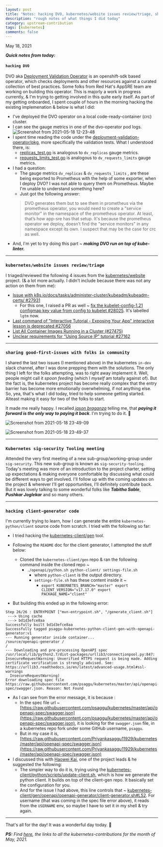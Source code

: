 ```yaml
---
layout: post
title: "Notes: hacking DVO, kubernetes/website issues review/triage, sharing good-first-issues with folks in community, Kubernetes sig-security Tooling meeting, hacking client-generator code #14"
description: "rough notes of what things I did today"
category: upstream-contribution
tags: [kubernetes]
comments: false
---
```


May 18, 2021

***Quick notes from today:***

#### `hacking DVO`

DVO aka [Deployment Validation Operator](https://github.com/app-sre/deployment-validation-operator) is an openshift-sdk based operator, which checks deployments and other resources against a curated collection of best practices. Some folks from Red Hat's AppSRE team are working on building this operator. This is majorly a work in progress currently, & I'm trying to getting involved in this quite early itself. As part of my getting onboarded, I spent couple of hours in the morning hacking the existing implemenation & below is what I did:
- I've deployed the DVO operator on a local code-ready-container (crc) cluster.
- I can see the gauge metrics in one of the dvo-operator pod logs.
    ![Screenshot from 2021-05-18 12-23-48](https://user-images.githubusercontent.com/30499743/118699201-e41c5300-b82e-11eb-98a3-70b07aac84ff.png)
- I spent time reading the code under the [deployment-validation-operator/pkg](https://github.com/app-sre/deployment-validation-operator/tree/master/pkg), more specifically the validation tests. What I understood there, is:
    - [replicas_test.go](https://github.com/app-sre/deployment-validation-operator/blob/master/pkg/validations/replicas_test.go) is analogous to `dv_replicas` gauge metrics.
    - [requests_limits_test.go](https://github.com/app-sre/deployment-validation-operator/blob/master/pkg/validations/requests_limits_test.go) is analogous to `dv_requests_limits` gauge metrics.
- I had a question:
    - The gauge metrics `dv_replicas` & `dv_requests_limits` , are these being exported to Prometheus with the help of some exporter, when I deploy DVO? I was not able to query them on Prometheus. Maybe I'm unable to understand something here?
    - Just got the following answer:
    > DVO generates them but to see them in prometheus via the prometheus operator, you would need to create a "service monitor" in the namespace of the prometheus operator.
    > At least, that’s how app-sre has that setup. It's because the prometheus operator we deploy, doesn’t find the "service monitors" in any namespace except its own.  I suspect that may be the case for crc as well.
- And, I'm yet to try doing this part ~ ***making DVO run on top of kube-linter.***

---

### `kubernetes/website issues review/triage`

I triaged/reviewed the following 4 issues from the [kubernetes/website](https://github.com/kubernetes/website) project. (& a lot more actually. I didn't include because there was not any action on them from me):
- [Issue with k8s.io/docs/tasks/administer-cluster/kubeadm/kubeadm-certs/ #27931](https://github.com/kubernetes/website/issues/27931)
    - For this one, I raised a PR as well ~ [fix the kubelet-config-1.21 configmap key value from config to kubelet #28025](https://github.com/kubernetes/website/pull/28025). It's labelled `lgtm` now.
- [Last command of "Interactive Tutorial - Exposing Your App" interactive lesson is deprecated #27056](https://github.com/kubernetes/website/issues/27056#issuecomment-843129207)
- [List All Container Images Running in a Cluster (#27475)](https://github.com/kubernetes/website/issues/27475#issuecomment-843066458)
- [Unclear requirements for “Using Source IP” tutorial #27162](https://github.com/kubernetes/website/issues/27162#issuecomment-843223669)

---

### `sharing good-first-issues with folks in community`

I shared the last two issues (I mentioned above) in the kubernetes `in-dev` slack channel, after I was done prepping them with the solutions. The only thing I left for the folks attempting, was to right away implement it. Well, people might call it *spoon feeding* (which I *myself* am totally against of). But the fact is, the kubernetes project has become really complex that the entry barrier has become more emotionally overwhelming, if not anything else. So, yea, that's what I did today, tried to help someone getting started. Alteast making it easy for two of the folks to start. 

It made me really happy. I recalled *[jason braganza](https://janusworx.com)* telling me, that ***paying it forward is the only way to paying it back***. I'm trying to do it. 🙂

![Screenshot from 2021-05-18 23-49-09](https://user-images.githubusercontent.com/30499743/118704823-25affc80-b835-11eb-9ce8-00a7b1ea7df6.png)

![Screenshot from 2021-05-18 23-49-37](https://user-images.githubusercontent.com/30499743/118704831-26e12980-b835-11eb-9690-8cc16017f728.png)

---

### `Kubernetes sig-security Tooling meeting`

Attended the very first meeting of a new sub-group/working-group under `sig-security`. This new sub-group is known as `sig-security-tooling`. Today's meeting was more of an introduction to the project charter, setting up expectations & making everyone comfortable by discussing what could be different ways to get involved. I'll follow up with the coming updates on the project & wherever I'll get opportunities, I'll definitely contribute back. But it was lovely talking to some wonderful folks like ***Tabitha Sable***, ***Pushkar Joglekar*** and so many others.

---

### `hacking client-generator code`

I'm currently trying to learn, how I can generate the entire `kubernetes-python/client` source code from scratch. I tried with the following so far:
- I tried hacking the [kubernetes-client/gen](https://github.com/kubernetes-client/gen) tool.
- Following the `README` doc for the client generator, I attempted the stuff below:
    - Cloned the `kubernetes-client/gen` repo & ran the following command inside the cloned repo ~
        - `./openapi/python.sh python-client/ settings-file.sh`
            - where `python-client` is the output directory.
            - `settings-file.sh` has these content inside it ~
               - `export KUBERNETES_BRANCH="master" export CLIENT_VERSION="v17.17.0" export PACKAGE_NAME="client"`

- But building this ended up in the following error:

```
Step 26/26 : ENTRYPOINT ["mvn-entrypoint.sh", "/generate_client.sh"]
 ---> Using cache
 ---> bd1d3efce8aa
Successfully built bd1d3efce8aa
Successfully tagged psaggu-kubernetes-python-client-gen-with-openapi-generator:v1
--- Running generator inside container...
/source/openapi-generator /
/
--- Downloading and pre-processing OpenAPI spec
/usr/local/lib/python2.7/dist-packages/urllib3/connectionpool.py:847: InsecureRequestWarning: Unverified HTTPS request is being made. Adding certificate verification is strongly advised. See: https://urllib3.readthedocs.io/en/latest/advanced-usage.html#ssl-warnings
  InsecureRequestWarning)
Error downloading spec file https://raw.githubusercontent.com/psaggu/kubernetes/master/api/openapi-spec/swagger.json. Reason: Not Found
```
- As I can see from the error message, it is because :
    - In the spec file url ~ [https://raw.githubusercontent.com/psaggu/kubernetes/master/api/openapi-spec/swagger.json](https://raw.githubusercontent.com/psaggu/kubernetes/master/api/openapi-spec/swagger.json), it is looking for the `swagger.json` file, in a kubernetes repo fork under some GitHub username, `psaggu`.
    - But in my case it is, [https://raw.githubusercontent.com/Priyankasaggu11929/kubernetes/master/api/openapi-spec/swagger.json](https://raw.githubusercontent.com/Priyankasaggu11929/kubernetes/master/api/openapi-spec/swagger.json)
- I discussed this with [Haowei Kai](https://github.com/roycaihw), one of the project leads & he suggested the following:
    - The simpler way to do it is, trying using the [kubernetes-client/python/scripts/update-client.sh](https://github.com/kubernetes-client/python/blob/master/scripts/update-client.sh), which is how we generate the python client. It builds on top of the client-gen repo. It basically set the configuration for you.
    - And for the issue I had above, this line controls that ~ [kubernetes-client/gen/openapi/openapi-generator/client-generator.sh#L52](https://github.com/kubernetes-client/gen/blob/65a1e4739cf0dcc2b93f887d33fe0ad3772b6169/openapi/openapi-generator/client-generator.sh#L52). For username (that was coming in the spec file error above), it reads from the `USERNAME` env, so maybe I have to set it in my shell & try again.
    
---

That's all for the day! It was a wonderful day today. 🙏

***PS:** Find [here](https://www.psaggu.com/kubernetes.html#may-2021), the links to all the kubernetes-contributions for the month of May, 2021.*
